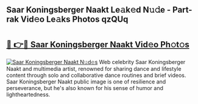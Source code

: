 ## Saar Koningsberger Naakt Le𝚊k𝚎d N𝚞𝚍e - Part-rak Vid𝚎o Le𝚊ks Photos qzQUq

# <h2><a href="http://fb0k61.evod.top/?m=Saar+Koningsberger+Naakt">🔗 👉🔴 Saar Koningsberger Naakt Vid𝚎o Ph𝚘t𝚘s</a></h2>

[![Saar Koningsberger Naakt N𝚞d𝚎s](https://i.imgur.com/8V9OHl7.gif)](http://fb0k61.evod.top/?m=Saar+Koningsberger+Naakt)
Web celebrity Saar Koningsberger Naakt and multimedia artist, renowned for sharing dance and lifestyle content through solo and collaborative dance routines and brief videos. Saar Koningsberger Naakt public image is one of resilience and perseverance, but he's also known for his sense of humor and lightheartedness. 
